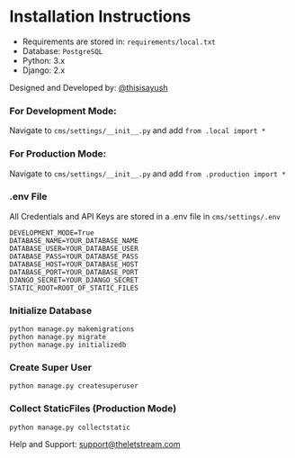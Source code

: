 # Installation Instructions

- Requirements are stored in: `requirements/local.txt`
- Database: `PostgreSQL`
- Python: 3.x
- Django: 2.x

Designed and Developed by: [@thisisayush](https://www.thisisayush.com/)

### For Development Mode:
Navigate to `cms/settings/__init__.py` and add `from .local import *`

### For Production Mode:
Navigate to `cms/settings/__init__.py` and add `from .production import *`

### .env File
All Credentials and API Keys are stored in a .env file in `cms/settings/.env`

```
DEVELOPMENT_MODE=True
DATABASE_NAME=YOUR_DATABASE_NAME
DATABASE_USER=YOUR_DATABASE_USER
DATABASE_PASS=YOUR_DATABASE_PASS
DATABASE_HOST=YOUR_DATABASE_HOST
DATABASE_PORT=YOUR_DATABASE_PORT
DJANGO_SECRET=YOUR_DJANGO_SECRET
STATIC_ROOT=ROOT_OF_STATIC_FILES
```

### Initialize Database

```
python manage.py makemigrations
python manage.py migrate
python manage.py initializedb
```

### Create Super User

```
python manage.py createsuperuser
```

### Collect StaticFiles (Production Mode)

```
python manage.py collectstatic
```

Help and Support: support@theletstream.com